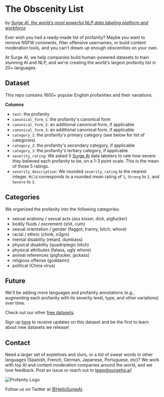 # The Obscenity List
*by [Surge AI, the world's most powerful NLP data labeling platform and workforce](https://www.surgehq.ai)*

Ever wish you had a ready-made list of profanity? Maybe you want to remove NSFW comments, filter offensive usernames, or build content moderation tools, and you can't dream up enough obscenities on your own.

At Surge AI, we help companies build human-powered datasets to train stunning AI and NLP, and we're creating the world's largest profanity list in 20+ languages.

## Dataset

This repo contains 1600+ popular English profanities and their variations.

**Columns**
* `text`: the profanity
* `canonical_form_1`: the profanity's canonical form
* `canonical_form_2`: an additional canonical form, if applicable
* `canonical_form_3`: an additional canonical form, if applicable
* `category_1`: the profanity's primary category (see below for list of categories)
* `category_2`: the profanity's secondary category, if applicable
* `category_3`: the profanity's tertiary category, if applicable
* `severity_rating`: We asked 5 [Surge AI](https://www.surgehq.ai) data labelers to rate how severe they believed each profanity to be, on a 1-3 point scale. This is the mean of those 5 ratings.
* `severity_description`: We rounded `severity_rating` to the nearest integer. `Mild` corresponds to a rounded mean rating of `1`, `Strong` to `2`, and `Severe` to `3`.

## Categories
We organized the profanity into the following categories:
- sexual anatomy / sexual acts (ass kisser, dick, pigfucker)
- bodily fluids / excrement (shit, cum)
- sexual orientation / gender  (faggot, tranny, bitch, whore)
- racial / ethnic (chink, n3gro)
- mental disability (retard, dumbass)
- physical disability (quadriplegic bitch)
- physical attributes (fatass, ugly whore)
- animal references (pigfucker, jackass)
- religious offense (goddamn)
- political (China virus)

## Future

We'll be adding more languages and profanity annotations (e.g., augmenting each profanity with its severity level, type, and other variations) over time.

Check out our other [free datasets](https://www.surgehq.ai/datasets).

Sign up [here](https://forms.gle/u1SKL4zySK2wMp1r7) to receive updates on this dataset and be the first to learn about new datasets we release!

## Contact

Need a larger set of expletives and slurs, or a list of swear words in other languages (Spanish, French, German, Japanese, Portuguese, etc)? We work with top AI and content moderation companies around the world, and we love feedback. Post an issue or reach out to team@surgehq.ai!

![Profanity Logo](https://github.com/surge-ai/profanity/blob/main/logo.png)

Follow us on Twitter at [@HelloSurgeAI](https://www.twitter.com/@HelloSurgeAI).
